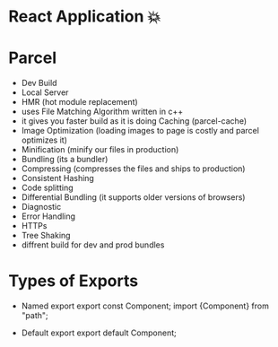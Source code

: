 # React Application 💥


# Parcel
- Dev Build
- Local Server
- HMR (hot module replacement)
- uses File Matching Algorithm written in c++ 
- it gives you faster build as it is doing Caching (parcel-cache)
- Image Optimization (loading images to page is costly and parcel optimizes it)
- Minification (minify our files in production)
- Bundling (its a bundler)
- Compressing (compresses the files and ships to production)
- Consistent Hashing
- Code splitting
- Differential Bundling (it supports older versions of browsers)
- Diagnostic
- Error Handling 
- HTTPs
- Tree Shaking
- diffrent build for dev and prod bundles 

# Types of Exports
- Named export
    export const Component;
    import {Component} from "path";

- Default export
    export default Component;